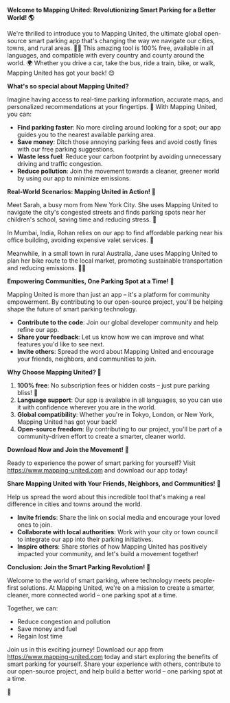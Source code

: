 **Welcome to Mapping United: Revolutionizing Smart Parking for a Better World! 🌎**

We're thrilled to introduce you to Mapping United, the ultimate global open-source smart parking app that's changing the way we navigate our cities, towns, and rural areas. 🚗🌆 This amazing tool is 100% free, available in all languages, and compatible with every country and county around the world. 🌍 Whether you drive a car, take the bus, ride a train, bike, or walk, Mapping United has got your back! 😊

**What's so special about Mapping United?**

Imagine having access to real-time parking information, accurate maps, and personalized recommendations at your fingertips. 📱 With Mapping United, you can:

* **Find parking faster**: No more circling around looking for a spot; our app guides you to the nearest available parking area.
* **Save money**: Ditch those annoying parking fees and avoid costly fines with our free parking suggestions.
* **Waste less fuel**: Reduce your carbon footprint by avoiding unnecessary driving and traffic congestion.
* **Reduce pollution**: Join the movement towards a cleaner, greener world by using our app to minimize emissions.

**Real-World Scenarios: Mapping United in Action! 🌟**

Meet Sarah, a busy mom from New York City. She uses Mapping United to navigate the city's congested streets and finds parking spots near her children's school, saving time and reducing stress. 💪

In Mumbai, India, Rohan relies on our app to find affordable parking near his office building, avoiding expensive valet services. 🏢

Meanwhile, in a small town in rural Australia, Jane uses Mapping United to plan her bike route to the local market, promoting sustainable transportation and reducing emissions. 🚴‍♀️

**Empowering Communities, One Parking Spot at a Time! 💪**

Mapping United is more than just an app – it's a platform for community empowerment. By contributing to our open-source project, you'll be helping shape the future of smart parking technology.

* **Contribute to the code**: Join our global developer community and help refine our app.
* **Share your feedback**: Let us know how we can improve and what features you'd like to see next.
* **Invite others**: Spread the word about Mapping United and encourage your friends, neighbors, and communities to join.

**Why Choose Mapping United? 🤔**

1. **100% free**: No subscription fees or hidden costs – just pure parking bliss! 💸
2. **Language support**: Our app is available in all languages, so you can use it with confidence wherever you are in the world.
3. **Global compatibility**: Whether you're in Tokyo, London, or New York, Mapping United has got your back!
4. **Open-source freedom**: By contributing to our project, you'll be part of a community-driven effort to create a smarter, cleaner world.

**Download Now and Join the Movement! 📱**

Ready to experience the power of smart parking for yourself? Visit https://www.mapping-united.com and download our app today!

**Share Mapping United with Your Friends, Neighbors, and Communities! 🤝**

Help us spread the word about this incredible tool that's making a real difference in cities and towns around the world.

* **Invite friends**: Share the link on social media and encourage your loved ones to join.
* **Collaborate with local authorities**: Work with your city or town council to integrate our app into their parking initiatives.
* **Inspire others**: Share stories of how Mapping United has positively impacted your community, and let's build a movement together!

**Conclusion: Join the Smart Parking Revolution! 🚀**

Welcome to the world of smart parking, where technology meets people-first solutions. At Mapping United, we're on a mission to create a smarter, cleaner, more connected world – one parking spot at a time.

Together, we can:

* Reduce congestion and pollution
* Save money and fuel
* Regain lost time

Join us in this exciting journey! Download our app from https://www.mapping-united.com today and start exploring the benefits of smart parking for yourself. Share your experience with others, contribute to our open-source project, and help build a better world – one parking spot at a time.

🌟